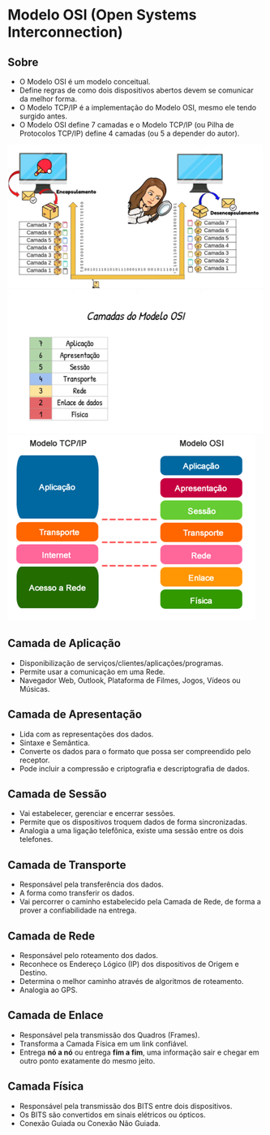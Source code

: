 # Modelo OSI (Open Systems Interconnection)

## Sobre

- O Modelo OSI é um modelo conceitual.
- Define regras de como dois dispositivos abertos devem se comunicar da melhor forma.
- O Modelo TCP/IP é a implementação do Modelo OSI, mesmo ele tendo surgido antes.
- O Modelo OSI define 7 camadas e o Modelo TCP/IP (ou Pilha de Protocolos TCP/IP) define 4 camadas (ou 5 a depender do autor).

![Modelo OSI](../resources/images/modelo-osi-1.png)
![Modelo OSI](../resources/images/modelo-osi-2.png)
![Modelo OSI](../resources/images/modelo-tcp-ip-vs-osi.png)


## Camada de Aplicação

- Disponibilização de serviços/clientes/aplicações/programas.
- Permite usar a comunicação em uma Rede.
- Navegador Web, Outlook, Plataforma de Filmes, Jogos, Vídeos ou Músicas.


## Camada de Apresentação

- Lida com as representações dos dados.
- Sintaxe e Semântica.
- Converte os dados para o formato que possa ser compreendido pelo receptor.
- Pode incluir a compressão e criptografia e descriptografia de dados.


## Camada de Sessão

- Vai estabelecer, gerenciar e encerrar sessões.
- Permite que os dispositivos troquem dados de forma sincronizadas.
- Analogia a uma ligação telefônica, existe uma sessão entre os dois telefones.


## Camada de Transporte

- Responsável pela transferência dos dados.
- A forma como transferir os dados.
- Vai percorrer o caminho estabelecido pela Camada de Rede, de forma a prover a confiabilidade na entrega.


## Camada de Rede

- Responsável pelo roteamento dos dados.
- Reconhece os Endereço Lógico (IP) dos dispositivos de Origem e Destino.
- Determina o melhor caminho através de algoritmos de roteamento.
- Analogia ao GPS.


## Camada de Enlace

- Responsável pela transmissão dos Quadros (Frames).
- Transforma a Camada Física em um link confiável.
- Entrega __nó a nó__ ou entrega __fim a fim__, uma informação sair e chegar em outro ponto exatamente do mesmo jeito.


## Camada Física

- Responsável pela transmissão dos BITS entre dois dispositivos.
- Os BITS são convertidos em sinais elétricos ou ópticos.
- Conexão Guiada ou Conexão Não Guiada.
